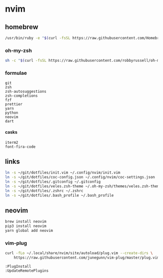 # nvim
## homebrew
```sh
/usr/bin/ruby -e "$(curl -fsSL https://raw.githubusercontent.com/Homebrew/install/master/install)"
```

### oh-my-zsh
```sh
sh -c "$(curl -fsSL https://raw.githubusercontent.com/robbyrussell/oh-my-zsh/master/tools/install.sh)"
```

### formulae
```
git
zsh
zsh-autosuggestions
zsh-completions
fzf
prettier
yarn
python
neovim
dart
```

#### casks
```
iterm2
font-fira-code
```

## links
```sh
ln -s ~/git/dotfiles/init.vim ~/.config/nvim/init.vim 
ln -s ~/git/dotfiles/coc-config.json ~/.config/nvim/coc-settings.json
ln -s ~/git/dotfiles/.gitconfig ~/.gitconfig
ln -s ~/git/dotfiles/veles.zsh-theme ~/.oh-my-zsh/themes/veles.zsh-theme
ln -s ~/git/dotfiles/.zshrc ~/.zshrc
ln -s ~/git/dotfiles/.bash_profile ~/.bash_profile
```

## neovim
```sh
brew install neovim
pip3 install neovim
yarn global add neovim
```

### vim-plug
```sh
curl -fLo ~/.local/share/nvim/site/autoload/plug.vim --create-dirs \
    https://raw.githubusercontent.com/junegunn/vim-plug/master/plug.vim
```

```
:PlugInstall
:UpdateRemotePlugins
```
